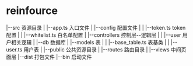 # reinfource
|--src                              资源目录
|   |--app.ts                       入口文件
|   |--config                       配置文件
|   |   |--token.ts                 token配置
|   |   |--whitelist.ts             白名单配置
|   |--controllers                  控制层--逻辑层
|   |   |--user                     用户相关逻辑
|   |--db                           数据库
|   |--models                       表
|   |   |--base_table.ts            表基类
|   |   |--user.ts                  用户表
|   |--public                       公共资源目录
|   |--routes                       路由目录
|   |--views                        中间页面层
|--dist                             打包文件
|--bin                              启动文件
